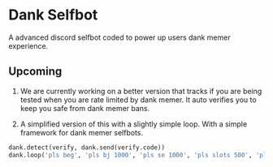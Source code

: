 # Dank Selfbot
A advanced discord selfbot coded to power up users dank memer experience. 

## Upcoming
1. We are currently working on a better version that tracks if you are being tested when you are rate limited by dank memer. It auto verifies you to keep you safe from dank memer bans.

2. A simplified version of this with a slightly simple loop. With a simple framework for dank memer selfbots.

```py
dank.detect(verify, dank.send(verify.code))
dank.loop('pls beg', 'pls bj 1000', 'pls se 1000', 'pls slots 500', 'pls bet 500')[-0]
```
